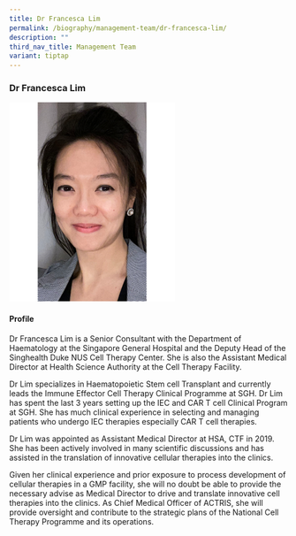```yaml
---
title: Dr Francesca Lim
permalink: /biography/management-team/dr-francesca-lim/
description: ""
third_nav_title: Management Team
variant: tiptap
---
```

<h3>Dr Francesca Lim</h3><div class="isomer-image-wrapper"><img style="width:300px" height="auto" width="100%" src="/images/Biography/Management%20Team/dr%20francesca%20lim.jpg"></div><h4>Profile</h4><p>Dr Francesca Lim is a Senior Consultant with the Department of Haematology at the Singapore General Hospital and the Deputy Head of the Singhealth Duke NUS Cell Therapy Center. She is also the Assistant Medical Director at Health Science Authority at the Cell Therapy Facility.</p><p>Dr Lim specializes in Haematopoietic Stem cell Transplant and currently leads the Immune Effector Cell Therapy Clinical Programme at SGH. Dr Lim has spent the last 3 years setting up the IEC and CAR T cell Clinical Program at SGH. She has much clinical experience in selecting and managing patients who undergo IEC therapies especially CAR T cell therapies.</p><p>Dr Lim was appointed as Assistant Medical Director at HSA, CTF in 2019. She has been actively involved in many scientific discussions and has assisted in the translation of innovative cellular therapies into the clinics.</p><p>Given her clinical experience and prior exposure to process development of cellular therapies in a GMP facility, she will no doubt be able to provide the necessary advise as Medical Director to drive and translate innovative cell therapies into the clinics. As Chief Medical Officer of ACTRIS, she will provide oversight and contribute to the strategic plans of the National Cell Therapy Programme and its operations.</p>